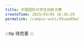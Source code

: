 ```yaml
---
title: 中国国际大学生创新大赛
createTime: 2025/03/05 10:36:29
permalink: /campus-wiki/45uaw99w/
---
```



:::tip
待完善
:::